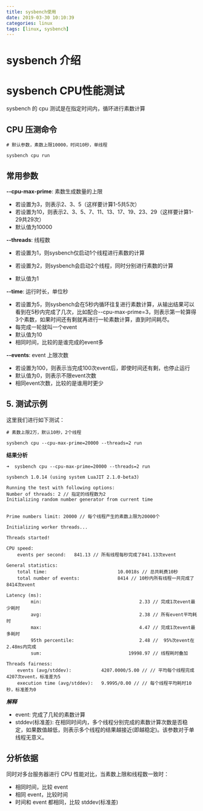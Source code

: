 ```yaml
---
title: sysbench使用
date: 2019-03-30 10:10:39
categories: linux
tags: [linux, sysbench]
---
```



# sysbench 介绍


# sysbench CPU性能测试
sysbench 的 cpu 测试是在指定时间内，循环进行素数计算


## CPU 压测命令
```
# 默认参数，素数上限10000，时间10秒，单线程

sysbench cpu run
```

## 常用参数

**--cpu-max-prime**: 素数生成数量的上限

- 若设置为3，则表示2、3、5（这样要计算1-5共5次）
- 若设置为10，则表示2、3、5、7、11、13、17、19、23、29（这样要计算1-29共29次）
- 默认值为10000

**--threads**: 线程数

- 若设置为1，则sysbench仅启动1个线程进行素数的计算

- 若设置为2，则sysbench会启动2个线程，同时分别进行素数的计算

- 默认值为1


**--time**: 运行时长，单位秒

- 若设置为5，则sysbench会在5秒内循环往复进行素数计算，从输出结果可以看到在5秒内完成了几次，比如配合--cpu-max-prime=3，则表示第一轮算得3个素数，如果时间还有剩就再进行一轮素数计算，直到时间耗尽。
- 每完成一轮就叫一个event
- 默认值为10
- 相同时间，比较的是谁完成的event多


**--events**: event 上限次数

- 若设置为100，则表示当完成100次event后，即使时间还有剩，也停止运行
- 默认值为0，则表示不限event次数
- 相同event次数，比较的是谁用时更少


## 5. 测试示例

这里我们进行如下测试：
```
# 素数上限2万，默认10秒，2个线程

sysbench cpu --cpu-max-prime=20000 --threads=2 run
```

**结果分析**
```
➜  sysbench cpu --cpu-max-prime=20000 --threads=2 run

sysbench 1.0.14 (using system LuaJIT 2.1.0-beta3)

Running the test with following options:
Number of threads: 2 // 指定的线程数为2
Initializing random number generator from current time


Prime numbers limit: 20000 // 每个线程产生的素数上限为20000个

Initializing worker threads...

Threads started!

CPU speed:
    events per second:   841.13 // 所有线程每秒完成了841.13次event

General statistics:
    total time:                          10.0018s // 总共耗费10秒
    total number of events:              8414 // 10秒内所有线程一共完成了8414次event

Latency (ms):
         min:                                    2.33 // 完成1次event最少耗时
         avg:                                    2.38 // 所有event平均耗时
         max:                                    4.47 // 完成1次event最多耗时
         95th percentile:                        2.48 //  95%次event在2.48ms内完成
         sum:                                19998.97 // 线程耗时叠加

Threads fairness:
    events (avg/stddev):           4207.0000/5.00 // // 平均每个线程完成4207次event，标准差为5
    execution time (avg/stddev):   9.9995/0.00 // // 每个线程平均耗时10秒，标准差为0
```

***解释***

- event: 完成了几轮的素数计算
- stddev(标准差): 在相同时间内，多个线程分别完成的素数计算次数是否稳定，如果数值越低，则表示多个线程的结果越接近(即越稳定)。该参数对于单线程无意义。

## 分析依据

同时对多台服务器进行 CPU 性能对比，当素数上限和线程数一致时：
*   相同时间，比较 event
*   相同 event，比较时间
*   时间和 event 都相同，比较 stddev(标准差)

